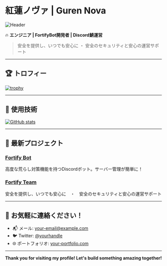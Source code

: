 # 紅蓮ノヴァ | Guren Nova  
![Header](https://example.com/header-image.png)

🔥 **エンジニア | FortifyBot開発者 | Discord鯖運営**  
> 安全を提供し、いつでも安心に ・ 安全のセキュリティと安心の運営サポート  

---

## 🏆 トロフィー

[![trophy](https://github-profile-trophy.vercel.app/?username=guren-nova&theme=radical)](https://github.com/ryo-ma/github-profile-trophy)

---

## 🚀 使用技術

[![GitHub stats](https://github-readme-stats.vercel.app/api?username=guren-nova&count_private=true&show_icons=true&hide_title=true&theme=dark)](https://github.com/guren-nova)

---

## 🌱 最新プロジェクト

### [Fortify Bot](リンク)
高度な荒らし対策機能を持つDiscordボット。サーバー管理が簡単に！

### [Fortify Team](リンク)
安全を提供し、いつでも安心に　・　安全のセキュリティと安心の運営サポート

---

## 💬 お気軽に連絡ください！

- 📬 メール: [your-email@example.com](mailto:your-email@example.com)
- 🐦 Twitter: [@yourhandle](https://twitter.com/yourhandle)
- 🌐 ポートフォリオ: [your-portfolio.com](https://your-portfolio.com)

---

**Thank you for visiting my profile! Let's build something amazing together!**
